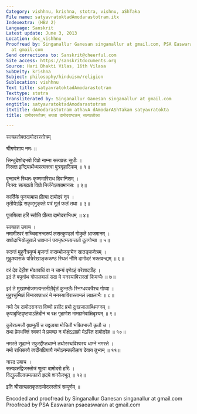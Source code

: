 ```yaml
---
Category: vishhnu, krishna, stotra, vishnu, aShTaka
File name: satyavratoktadAmodarastotram.itx
Indexextra: (HBV 2)
Language: Sanskrit
Latest update: June 3, 2013
Location: doc_vishhnu
Proofread by: Singanallur Ganesan singanallur at gmail.com, PSA Easwaran psaeaswaran
  at gmail.com
Send corrections to: Sanskrit@cheerful.com
Site access: https://sanskritdocuments.org
Source: Hari Bhakti Vilas, 16th Vilasa
SubDeity: krishna
Subject: philosophy/hinduism/religion
Sublocation: vishhnu
Text title: satyavratoktadAmodarastotram
Texttype: stotra
Transliterated by: Singanallur Ganesan singanallur at gmail.com
engtitle: satyavratoktadAmodarastotram
itxtitle: dAmodarastotram athavA dAmodarAShTakam satyavratokta
title: दामोदरस्तोत्रम् अथवा दामोदराष्टकम् सत्यव्रतोक्त

---
```

  
 सत्यव्रतोक्तदामोदरस्तोत्रम्   
  
श्रीगणेशाय नमः ॥  
  
सिन्धुदेशोद्भवो विप्रो नाम्ना सत्यव्रतः सुधीः ।  
विरक्त इन्द्रियार्थेभ्यस्त्यक्त्वा पुत्रगृहादिकम् ॥ १॥  
  
वृन्दावने स्थितः कृष्णमारिराध दिवानिशम् ।  
निःस्वः सत्यव्रतो विप्रो निर्जनेऽव्यग्रमानसः ॥ २॥  
  
कार्तिके पूजयामास प्रीत्या दामोदरं नृप ।  
तृतीयेऽह्नि सकृद्भुङ्क्ते पत्रं मूलं फलं तथा ॥ ३॥  
  
पूजयित्वा हरिं स्तौति प्रीत्या दामोदराभिधम् ॥ ४॥  
  
सत्यव्रत उवाच ।  
नमामीश्वरं सच्चिदानन्दरूपं लसत्कुण्डलं गोकुले भ्राजमानम् ।  
यशोदाभियोलूखले धावमानं परामृष्टमत्यन्ततो दूतगोप्या ॥ ५॥  
  
रुदन्तं मुहुर्नेत्रयुग्मं मृजन्तं कराम्भोजयुग्मेन सातङ्कनेत्रम् ।  
मुहुःश्वासकं पत्रिरेखाङ्ककण्ठं स्थितं नौमि दामोदरं भक्तवन्द्यम् ॥ ६॥  
  
वरं देव देहीश मोक्षावधिं वा न चान्यं वृणेऽहं वरेशादपीह ।  
इदं ते वपुर्नाथ गोपालबालं सदा मे मनस्याविरास्तां किमन्यैः ॥ ७॥  
  
इदं ते मुखाम्भोजमत्यन्तनीलैर्वृतं कुन्तलैः स्निग्धवक्त्रैश्च गोप्या ।  
मुहुश्चुम्बितं बिम्बरक्ताधरं मे मनस्याविरास्तामलं लक्षलाभैः ॥ ८॥  
  
नमो देव दामोदरानन्त विष्णो प्रसीद प्रभो दुःखजालाब्धिमग्नम् ।  
कृपादृष्टिवृष्ट्याऽतिदीनं च रक्ष गृहाणेश मामज्ञमेवाक्षिदृश्यम् ॥ ९॥  
  
कुबेरात्मजौ वृक्षमूर्ती च यद्वत्वया मोचितौ भक्तिभाजौ कृतौ च ।  
तथा प्रेमभक्तिं स्वकां मे प्रयच्छ न मोक्षेऽऽग्रहो मेऽस्ति दामोदरेह ॥ १०॥  
  
नमस्ते सुदाम्ने स्फुरद्दीप्तधाम्ने तथोरस्थविश्वस्य धाम्ने नमस्ते ।  
नमो राधिकायै त्वदीयप्रियायै नमोऽनन्तलीलाय देवाय तुभ्यम् ॥ ११॥  
  
नारद उवाच ।  
सत्यव्रतद्विजस्तोत्रं श्रुत्वा दामोदरो हरिः ।  
विद्युल्लीलाचमत्कारो हृदये शनकैरभूत् ॥ १२॥  
  
इति श्रीसत्यव्रतकृतदामोदरस्तोत्रं सम्पूर्णम् ॥  
  
  
Encoded and proofread by Singanallur Ganesan singanallur at gmail.com  
Proofread by PSA Easwaran psaeaswaran at gmail.com  
  
